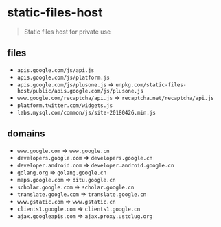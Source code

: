 # static-files-host

> Static files host for private use

## files

- `apis.google.com/js/api.js`
- `apis.google.com/js/platform.js`
- `apis.google.com/js/plusone.js` => `unpkg.com/static-files-host/public/apis.google.com/js/plusone.js`
- `www.google.com/recaptcha/api.js` => `recaptcha.net/recaptcha/api.js`
- `platform.twitter.com/widgets.js`
- `labs.mysql.com/common/js/site-20180426.min.js`

## domains

- `www.google.com` => `www.google.cn`
- `developers.google.com` => `developers.google.cn`
- `developer.android.com` => `developer.android.google.cn`
- `golang.org` => `golang.google.cn`
- `maps.google.com` => `ditu.google.cn`
- `scholar.google.com` => `scholar.google.cn`
- `translate.google.com` => `translate.google.cn`
- `www.gstatic.com` => `www.gstatic.cn`
- `clients1.google.com` => `clients1.google.cn`
- `ajax.googleapis.com` => `ajax.proxy.ustclug.org`
